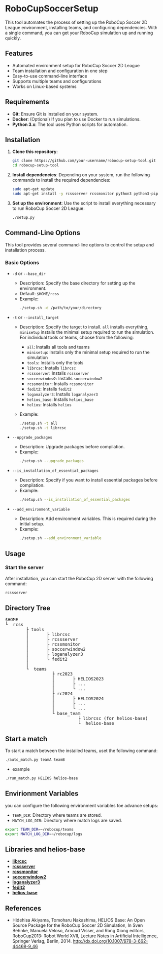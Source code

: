 # RoboCupSoccerSetup

This tool automates the process of setting up the RoboCup Soccer 2D League environment, installing teams, and configuring dependencies. With a single command, you can get your RoboCup simulation up and running quickly.

## Features

- Automated environment setup for RoboCup Soccer 2D League
- Team installation and configuration in one step
- Easy-to-use command-line interface
- Supports multiple teams and configurations
- Works on Linux-based systems

## Requirements

- **Git**: Ensure Git is installed on your system.
- **Docker**: (Optional) If you plan to use Docker to run simulations.
- **Python 3.x**: The tool uses Python scripts for automation.

## Installation

1. **Clone this repository**:
    ```bash
    git clone https://github.com/your-username/robocup-setup-tool.git
    cd robocup-setup-tool
    ```

2. **Install dependencies**:
    Depending on your system, run the following commands to install the required dependencies:
    ```bash
    sudo apt-get update
    sudo apt-get install -y rcssserver rcssmonitor python3 python3-pip
    ```

3. **Set up the environment**:
    Use the script to install everything necessary to run RoboCup Soccer 2D League:
    ```bash
    ./setup.py
    ```
## Command-Line Options

This tool provides several command-line options to control the setup and installation process.

### Basic Options

- `-d` or `--base_dir`  
  - Description: Specify the base directory for setting up the environment.  
  - Default: `$HOME/rcss`  
  - Example:  
    ```bash
    ./setup.sh -d /path/to/your/directory
    ```

- `-t` or `--install_target`  
  - Description: Specify the target to install. `all` installs everything, `minisetup` installs the minimal setup required to run the simulation. For individual tools or teams, choose from the following:
    - `all`: Installs all tools and teams
    - `minisetup`: Installs only the minimal setup required to run the simulation
    - `tools`: Installs only the tools
    - `librcsc`: Installs `librcsc`
    - `rcssserver`: Installs `rcssserver`
    - `soccerwindow2`: Installs `soccerwindow2`
    - `rcssmonitor`: Installs `rcssmonitor`
    - `fedit2`: Installs `fedit2`
    - `loganalyzer3`: Installs `loganalyzer3`
    - `helios_base`: Installs `helios_base`
    - `helios`: Installs `helios`

  - Example:  
    ```bash
    ./setup.sh -t all
    ./setup.sh -t librcsc
    ```

- `--upgrade_packages`  
  - Description: Upgrade packages before compilation.  
  - Example:  
    ```bash
    ./setup.sh --upgrade_packages
    ```

- `--is_installation_of_essential_packages`  
  - Description: Specify if you want to install essential packages before compilation.  
  - Example:  
    ```bash
    ./setup.sh --is_installation_of_essential_packages
    ```

- `--add_environment_variable`  
  - Description: Add environment variables. This is required during the initial setup.  
  - Example:  
    ```bash
    ./setup.sh --add_environment_variable
    ```

## Usage

### Start the server

After installation, you can start the RoboCup 2D server with the following command:

```bash
rcssserver
```

## Directory Tree
<pre>
$HOME
└  rcss
        ├ tools
        │       ├ librcsc
        │       ├ rcssserver 
        │       ├ rcssmonitor
        │       ├ soccerwindow2
        │       ├ loganalyzer3
        │       └ fedit2
        │
        └  teams  
                  ├ rc2023 
                  │       ├ HELIOS2023
                  │       ├ ...
                  │       └ ...
                  ├ rc2024
                  │       ├ HELIOS2024
                  │       ├ ...
                  │       └ ...
                  └ base_team
                            ├ librcsc (for helios-base)
                            └  helios-base
</pre>

## Start a match

To start a match between the installed teams, uset the following command:
```bash
./auto_match.py teamA teamB
```
- example
```bash
./run_match.py HELIOS helios-base
```

## Envirionment Variables

you can configure the following environment variables foe advance setups:
- `TEAM_DIR`: Directory where teams are stored.
- `MATCH_LOG_DIR`: Directory where match logs are saved.
```bash
export TEAM_DIR=~/robocup/teams
export MATCH_LOG_DIR=~/robocup/logs
```

## Libraries and helios-base

- **[librcsc](https://github.com/helios-base/librcsc)**
- **[rcssserver](https://github.com/rcsoccersim/rcssserver)**
- **[rcssmonitor](https://github.com/rcsoccersim/rcssmonitor)**
- **[soccerwindow2](https://github.com/helios-base/soccerwindow2)**
- **[loganalyzer3](https://github.com/opusymcomp/loganalyzer3)**
- **[fedit2](https://github.com/helios-base/fedit2)**
- **[helios-base](https://github.com/helios-base/helios-base)**


## References

- Hidehisa Akiyama, Tomoharu Nakashima, HELIOS Base: An Open Source Package for the RoboCup Soccer 2D Simulation, In Sven Behnke, Manuela Veloso, Arnoud Visser, and Rong Xiong editors, RoboCup2013: Robot World XVII, Lecture Notes in Artificial Intelligence, Springer Verlag, Berlin, 2014. http://dx.doi.org/10.1007/978-3-662-44468-9_46


